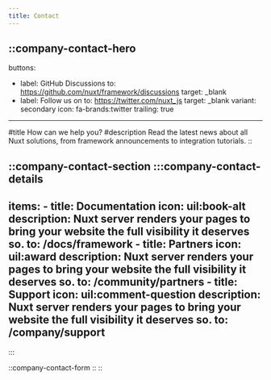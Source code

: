 ```yaml
---
title: Contact
---
```


::company-contact-hero
---
buttons:
  - label: GitHub Discussions
    to: https://github.com/nuxt/framework/discussions
    target: _blank
  - label: Follow us on
    to: https://twitter.com/nuxt_js
    target: _blank
    variant: secondary
    icon: fa-brands:twitter
    trailing: true
---
#title
How can we help you?
#description
Read the latest news about all Nuxt solutions, from framework announcements to integration tutorials.
::

::company-contact-section
  :::company-contact-details
  ---
  items:
    - title: Documentation
      icon: uil:book-alt
      description: Nuxt server renders your pages to bring your website the full visibility it deserves so.
      to: /docs/framework
    - title: Partners
      icon: uil:award
      description: Nuxt server renders your pages to bring your website the full visibility it deserves so.
      to: /community/partners
    - title: Support
      icon: uil:comment-question
      description: Nuxt server renders your pages to bring your website the full visibility it deserves so.
      to: /company/support
  ---
  :::

  ::company-contact-form
  ::
::
